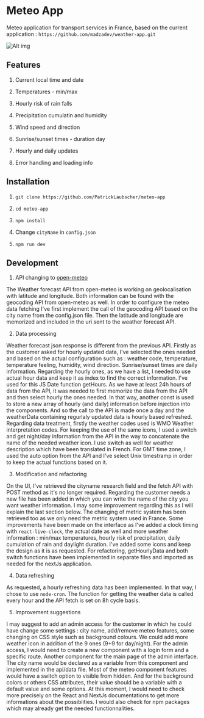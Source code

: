 # Meteo App

Meteo application for transport services in France, based on the current application : `https://github.com/madzadev/weather-app.git`


![Alt img](https://images.ctfassets.net/zlsyc9paq6sa/3uBrJ07WSM40FpolgjInHY/7d886cb4187b52194bf9b63c183a1d3a/1627637330_x.gif)

## Features

1. Current local time and date

2. Temperatures - min/max

3. Hourly risk of rain falls

4. Precipitation cumulatin and humidity

5. Wind speed and direction

6. Sunrise/sunset times - duration day

7. Hourly and daily updates

8. Error handling and loading info

## Installation

1. `git clone https://github.com/PatrickLaubscher/meteo-app`

2. `cd meteo-app`

3. `npm install`

4. Change `cityName` in `config.json`

5. `npm run dev`

## Development

1. API changing to [open-meteo](https://open-meteo.com/)

The Weather forecast API from open-meteo is working on geolocalisation with latitude and longitude. Both information can be found with the geocoding API from open-meteo as well. In order to configure the meteo data fetching I've first implement the call of the geocoding API based on the city name from the config.json file. Then the latitude and longitude are memorized and included in the uri sent to the weather forecast API.

2. Data processing

Weather forecast json response is different from the previous API. Firstly as the customer asked for hourly updated data, I've selected the ones needed and based on the actual configuration such as : weather code, temperature, temperature feeling, humidity, wind direction. Sunrise/sunset times are daily information. Regarding the hourly ones, as we have a list, I needed to use actual hour data and keep it as index to find the correct information. I've used for this JS Date function getHours. 
As we have at least 24h hours of data from the API, it was needed to first memorize the data from the API and then select hourly the ones needed. In that way, another const is used to store a new array of hourly (and daily) information before injection into the components. And so the call to the API is made once a day and the weatherData containing regurlaly updated data is hourly based refreshed. 
Regarding data treatment, firstly the weather codes used is WMO Weather interpretation codes. For keeping the use of the same icons, I used a switch and get night/day information from the API in the way to concatenate the name of the needed weather icon. I use switch as well for weather description which have been translated in French. 
For GMT time zone, I used the auto option from the API and I've select Unix timestramp in order to keep the actual functions based on it. 


3. Modification and refactoring 

On the UI, I've retrieved the cityname research field and the fetch API with POST method as it's no longer required. Regarding the customer needs a new file has been added in which you can write the name of the city you want weather information. I may some improvement regarding this as I will explain the last section below. The changing of metric system has been retrieved too as we only need the metric system used in France. 
Some improvements have been made on the interface as I've added a clock timing with `react-live-clock`, the actual date as well and more weather information : min/max temperatures, hourly risk of precipitation, daily cumulation of rain and daylight duration. I've added some icons and keep the design as it is as requested. 
For refactoring, getHourlyData and both switch functions have been implemented in separate files and imported as needed for the nextJs application. 

4. Data refreshing 

As requested, a hourly refreshing data has been implemented. In that way, I chose to use `node-cron`. The function for getting the weather data is called every hour and the API fetch is set on 8h cycle basis.

5. Improvement suggestions

I may suggest to add an admin access for the customer in which he could have change some settings : city name, add/remove meteo features, some changing on CSS style such as background colours. We could add more weather icon in addition of the 9 ones (9+9 for day/night). 
For the admin access, I would need to create a new component with a login form and a specific route. Another component for the main page of the admin interface. The city name would be declared as a variable from this component and implemented in the api/data file. Most of the meteo component features would have a switch option to visible from hidden. And for the background colors or others CSS attributes, their value should be a variable with a default value and some options. 
At this moment, I would need to check more precisely on the React and NextJs documentations to get more informations about the possiblities. I would also check for npm packages which may already get the needed functionnalities.